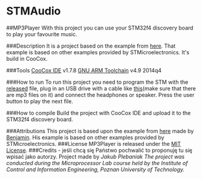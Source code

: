 # STMAudio

##MP3Player
With this project you can use your STM32f4 discovery board to play your favourite music. 

###Description 
It is a project based on the example from [here](http://vedder.se/2012/12/stm32f4-discovery-usb-host-and-mp3-player/). That example is based on other examples provided by STMicroelectronics.
It's build in CooCox. 

###Tools
[CooCox IDE](www.coocox.com) v1.7.8
[GNU ARM Toolchain](https://launchpad.net/gcc-arm-embedded) v4.9 2014q4

###How to run
To run this project you need to program the STM with the [released](https://github.com/PUT-PTM/STMAudio/releases) file, plug in an USB drive with a cable like [this](http://booki.flossmanuals.net/video-making-on-android/_draft/_v/1.0/offline-mobile-screenings/static/Micro%20USB%20cropped%20300.JPG)(make sure that there are mp3 files on it) and connect the headphones or speaker. Press the user button to play the next file.

###How to compile
Build the project with CooCox IDE and upload it to the STM32f4 discovery board. 

###Attributions 
This project is based upon the example from [here](http://vedder.se/2012/12/stm32f4-discovery-usb-host-and-mp3-player/) made by [Benjamin](http://vedder.se/). His example is based on other examples provided by STMicroelectronics.
###License 
MP3Player is released under the [MIT License](http://opensource.org/licenses/MIT).
###Credits - jeśli chcą się Państwo pochwalić to proponuję tu się wpisać jako autorzy.
Project made by *Jakub Plebaniak*
*The project was conducted during the Microprocessor Lab course held by the Institute of Control and Information Engineering, Poznan University of Technology.*
